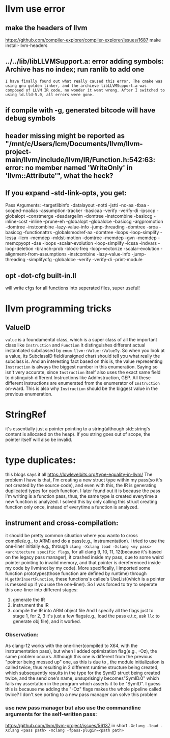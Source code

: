 # llvm use error

## make the headers of llvm
https://github.com/compiler-explorer/compiler-explorer/issues/1687
make install-llvm-headers
## ../../lib/libLLVMSupport.a: error adding symbols: Archive has no index; run ranlib to add one
`
I have finally found out what really caused this error.
The cmake was using gnu golden linker, and the archieve libLLVMSupport.a was composed of LLVM IR code, no wonder it went wrong.
After I switched to using ld.lld-5.0, all errors were gone.
`
## if compile with -g, generated bitcode will have debug symbols

## header missing might be reported as  "/mnt/c/Users/lcm/Documents/llvm/llvm-project-main/llvm/include/llvm/IR/Function.h:542:63: error: no member named 'WriteOnly' in 'llvm::Attribute'", what the heck?

## If you expand -std-link-opts, you get:

Pass Arguments: -targetlibinfo -datalayout -notti -jstti -no-aa -tbaa -scoped-noalias -assumption-tracker -basicaa -verify -verify-di -ipsccp -globalopt -constmerge -deadargelim -domtree -instcombine -basiccg -inline-cost -inline -prune-eh -globalopt -globaldce -basiccg -argpromotion -domtree -instcombine -lazy-value-info -jump-threading -domtree -sroa -basiccg -functionattrs -globalsmodref-aa -domtree -loops -loop-simplify -lcssa -licm -memdep -mldst-motion -domtree -memdep -gvn -memdep -memcpyopt -dse -loops -scalar-evolution -loop-simplify -lcssa -indvars -loop-deletion -branch-prob -block-freq -loop-vectorize -scalar-evolution -alignment-from-assumptions -instcombine -lazy-value-info -jump-threading -simplifycfg -globaldce -verify -verify-di -print-module

## opt -dot-cfg built-in.ll
will write cfgs for all functions into seperated files, super useful!

# llvm programming tricks
## ValueID
`value` is a foundamental class, which is a super class of all the important class like `Instruction` and `Function`
It distinguishes different actual instantiated subclassed by `enum llvm::Value::ValueTy`.
So when you look at a value, its SubclassID field(unsigned char) should tell you what really the subclass is.
And an interesting fact based on this is, the value representing `Instruction` is always the biggest number in this enumeration.
Saying so isn't very accurate, since `Instruction` itself also uses the exact same field to distinguish different Instructions like AddInstruction, GEP.
All these different instructions are enumerated from the enumerator of `Instruction` on-ward. This is also why `Instruction` should be the biggest value in the previous enumeration.

# StringRef
it's essentially just a pointer pointing to a string(although std::string's content is allocated on the heap).
If you string goes out of scope, the pointer itself will also be invalid.

# type duplicates:
this blogs says it all
https://lowlevelbits.org/type-equality-in-llvm/
The problem I have is that, I'm creating a new struct type within my pass(so it's not created by the source code), and even with this, the IR is generating duplicated types for each function.
I later found out it is because the pass I'm writing is a function pass, thus, the same type is created everytime a new function is analyzed. I solved this by only calling this struct creating function only once, instead of everytime a function is analyzed.

## instrument and cross-compilation:
it should be pretty common situation where you wanto to cross compile(e.g., to ARM) and do a pass(e.g., instrumentation).
I tried to use the one-liner initially e.g., through `clang -Xclang load -Xclang <my pass> <architecture specific flags`, for all clang 9, 10, 11, 12(because it's based on the legacy pass manager), it crashed inside my pass, due to some weird pointer pointing to invalid memory, and that pointer is dereferenced inside my code by llvm(not by my code). More specifically, I imported some function prototypes(those function are defined by runtime) through `M.getOrInsertFunction`, these functions's callee's UseList(which is a pointer is messed up if you use the one-liner).
So I was forced to try to seperate this one-liner into different stages:
1. generate the IR
2. instrument the IR
3. compile the IR into ARM object file
And I specify all the flags just to stage 1, for 2, 3 it's just a few flags(e.g., load the pass e.t.c, ask `llc` to generate obj file), and it worked.


### Observation:
As clang-12 works with the one-liner(compiled to X64, with the instrumentation pass), but when I added optimization flag(e.g., -Oz), the same problem occurs. Although this one is different from the previous "pointer being messed up" one, as this is due to , the module initialization is called twice, thus resulting in 2 different runtime structure being created, which subsequently results in the type for the SymID struct being created twice, and the send one's name, unsuprisingly becomes"SymID.0" which fails my assertation in the program which asserts it to be "SymID". I guess this is because me adding the "-Oz" flags makes the whole pipeline called twice? I don't see porting to a new pass manager can solve this problem


### use new pass manager but also use the commandline arguments for the self-written pass:
https://github.com/llvm/llvm-project/issues/56137
in short `-Xclang -load -Xclang <pass path> -Xclang -fpass-plugin=<path path>`
